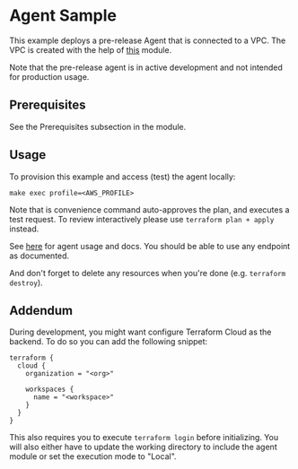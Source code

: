 # Agent Sample

This example deploys a pre-release Agent that is connected to a VPC. The VPC is created
with the help of [this](https://github.com/terraform-aws-modules/terraform-aws-vpc) module.

Note that the pre-release agent is in active development and not intended for production usage.

## Prerequisites

See the Prerequisites subsection in the module.

## Usage

To provision this example and access (test) the agent locally:

```
make exec profile=<AWS_PROFILE>
```

Note that is convenience command auto-approves the plan, and executes a test request. To review
interactively please use `terraform plan + apply` instead.

See [here](https://github.com/monte-carlo-data/apollo-agent) for agent usage and docs. You should be able to use any
endpoint as documented.

And don't forget to delete any resources when you're done (e.g. `terraform destroy`).

## Addendum

During development, you might want configure Terraform Cloud as the backend. To do so you can add the following snippet:

```
terraform {
  cloud {
    organization = "<org>"

    workspaces {
      name = "<workspace>"
    }
  }
}
```

This also requires you to execute `terraform login` before initializing. You will also either have to update the
working directory to include the agent module or set the execution mode to "Local".